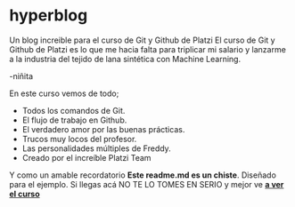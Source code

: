 # hyperblog
Un blog increible para el curso de Git y Github de Platzi
El curso de Git y Github de Platzi es lo que me hacia falta para triplicar mi salario y lanzarme a la industria del tejido de lana sintética con Machine Learning.

-niñita

En este curso vemos de todo;

* Todos los comandos de Git.
* El flujo de trabajo en Github.
* El verdadero amor por las buenas prácticas.
* Trucos muy locos del profesor.
* Las personalidades múltiples de Freddy. 
* Creado por el increíble Platzi Team

Y como un amable recordatorio **Este readme.md es un chiste**. Diseñado para el ejemplo. Si llegas acá NO TE LO TOMES EN SERIO y mejor ve [**a ver el curso**](https://platzi.com/cursos/git-github/ "a ver el curso")